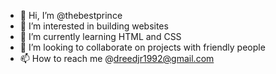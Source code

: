 - 👋 Hi, I’m @thebestprince
- 👀 I’m interested in building websites
- 🌱 I’m currently learning HTML and CSS
- 💞️ I’m looking to collaborate on projects with friendly people
- 📫 How to reach me @dreedjr1992@gmail.com

<!---
thebestprince/thebestprince is a ✨ special ✨ repository because its `README.md` (this file) appears on your GitHub profile.
You can click the Preview link to take a look at your changes.
--->
